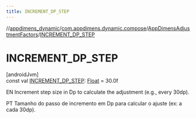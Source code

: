 ```yaml
---
title: INCREMENT_DP_STEP
---
```

//[appdimens_dynamic](../../../index.html)/[com.appdimens.dynamic.compose](../index.html)/[AppDimensAdjustmentFactors](index.html)/[INCREMENT_DP_STEP](-i-n-c-r-e-m-e-n-t_-d-p_-s-t-e-p.html)



# INCREMENT_DP_STEP



[androidJvm]\
const val [INCREMENT_DP_STEP](-i-n-c-r-e-m-e-n-t_-d-p_-s-t-e-p.html): [Float](https://kotlinlang.org/api/core/kotlin-stdlib/kotlin/-float/index.html) = 30.0f



EN Increment step size in Dp to calculate the adjustment (e.g., every 30dp).



PT Tamanho do passo de incremento em Dp para calcular o ajuste (ex: a cada 30dp).



